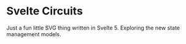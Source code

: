 # Svelte Circuits

Just a fun little SVG thing written in Svelte 5. Exploring the new state management models.